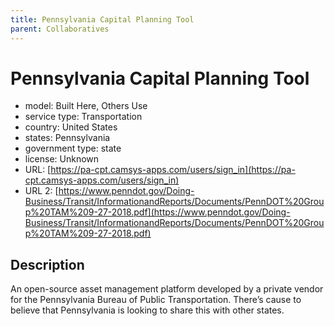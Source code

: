 ```yaml
---
title: Pennsylvania Capital Planning Tool
parent: Collaboratives
---
```


# Pennsylvania Capital Planning Tool

- model: Built Here, Others Use
- service type: Transportation
- country: United States
- states: Pennsylvania
- government type: state
- license: Unknown
- URL: [https://pa-cpt.camsys-apps.com/users/sign_in](https://pa-cpt.camsys-apps.com/users/sign_in)
- URL 2: [https://www.penndot.gov/Doing-Business/Transit/InformationandReports/Documents/PennDOT%20Group%20TAM%209-27-2018.pdf](https://www.penndot.gov/Doing-Business/Transit/InformationandReports/Documents/PennDOT%20Group%20TAM%209-27-2018.pdf)

## Description
An open-source asset management platform developed by a private vendor for the Pennsylvania Bureau of Public Transportation. There’s cause to believe that Pennsylvania is looking to share this with other states.
